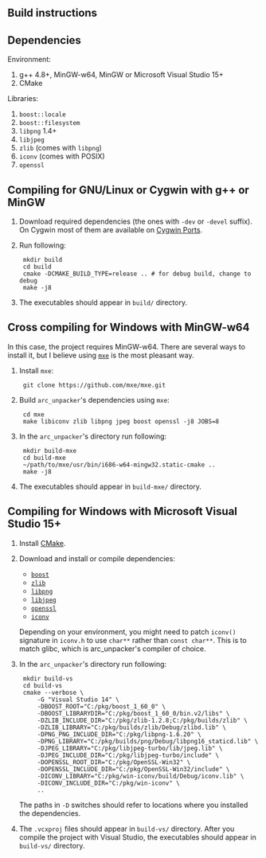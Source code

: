 Build instructions
------------------

## Dependencies

Environment:

1. g++ 4.8+, MinGW-w64, MinGW or Microsoft Visual Studio 15+
2. CMake

Libraries:

1. `boost::locale`
2. `boost::filesystem`
3. `libpng` 1.4+
4. `libjpeg`
5. `zlib` (comes with `libpng`)
6. `iconv` (comes with POSIX)
7. `openssl`



## Compiling for GNU/Linux or Cygwin with g++ or MinGW

1. Download required dependencies (the ones with `-dev` or `-devel` suffix). On
   Cygwin most of them are available on [Cygwin Ports](http://cygwinports.org/).

2. Run following:

        mkdir build
        cd build
        cmake -DCMAKE_BUILD_TYPE=release .. # for debug build, change to debug
        make -j8

3. The executables should appear in `build/` directory.



## Cross compiling for Windows with MinGW-w64

In this case, the project requires MinGW-w64. There are several ways to install
it, but I believe using [`mxe`](http://mxe.cc/) is the most pleasant way.

1. Install `mxe`:

        git clone https://github.com/mxe/mxe.git

2. Build `arc_unpacker`'s dependencies using `mxe`:

        cd mxe
        make libiconv zlib libpng jpeg boost openssl -j8 JOBS=8

3. In the `arc_unpacker`'s directory run following:

        mkdir build-mxe
        cd build-mxe
        ~/path/to/mxe/usr/bin/i686-w64-mingw32.static-cmake ..
        make -j8

4. The executables should appear in `build-mxe/` directory.



## Compiling for Windows with Microsoft Visual Studio 15+

1. Install [CMake](https://cmake.org/download/).

2. Download and install or compile dependencies:

    - [`boost`](http://sourceforge.net/projects/boost/files/boost-binaries/)
    - [`zlib`](http://www.zlib.net/)
    - [`libpng`](http://www.libpng.org/pub/png/libpng.html)
    - [`libjpeg`](http://sourceforge.net/projects/libjpeg-turbo/)
    - [`openssl`](https://slproweb.com/products/Win32OpenSSL.html)
    - [`iconv`](https://github.com/win-iconv/win-iconv)

    Depending on your environment, you might need to patch `iconv()` signature
    in `iconv.h` to use `char**` rather than `const char**`. This is to match
    glibc, which is arc_unpacker's compiler of choice.

3. In the `arc_unpacker`'s directory run following:

        mkdir build-vs
        cd build-vs
        cmake --verbose \
            -G "Visual Studio 14" \
            -DBOOST_ROOT="C:/pkg/boost_1_60_0" \
            -DBOOST_LIBRARYDIR="C:/pkg/boost_1_60_0/bin.v2/libs" \
            -DZLIB_INCLUDE_DIR="C:/pkg/zlib-1.2.8;C:/pkg/builds/zlib" \
            -DZLIB_LIBRARY="C:/pkg/builds/zlib/Debug/zlibd.lib" \
            -DPNG_PNG_INCLUDE_DIR="C:/pkg/libpng-1.6.20" \
            -DPNG_LIBRARY="C:/pkg/builds/png/Debug/libpng16_staticd.lib" \
            -DJPEG_LIBRARY="C:/pkg/libjpeg-turbo/lib/jpeg.lib" \
            -DJPEG_INCLUDE_DIR="C:/pkg/libjpeg-turbo/include" \
            -DOPENSSL_ROOT_DIR="C:/pkg/OpenSSL-Win32" \
            -DOPENSSL_INCLUDE_DIR="C:/pkg/OpenSSL-Win32/include" \
            -DICONV_LIBRARY="C:/pkg/win-iconv/build/Debug/iconv.lib" \
            -DICONV_INCLUDE_DIR="C:/pkg/win-iconv" \
            ..

    The paths in `-D` switches should refer to locations where you installed
    the dependencies.

4. The `.vcxproj` files should appear in `build-vs/` directory. After you
   compile the project with Visual Studio, the executables should appear in
   `build-vs/` directory.
